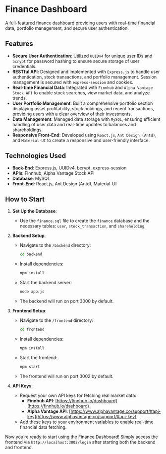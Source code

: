 # Finance Dashboard

A full-featured finance dashboard providing users with real-time financial data, portfolio management, and secure user authentication.

## Features

- **Secure User Authentication**: Utilized `UUIDv4` for unique user IDs and `bcrypt` for password hashing to ensure secure storage of user credentials.
- **RESTful API**: Designed and implemented with `Express.js` to handle user authentication, stock transactions, and portfolio management. Session management is secured with `express-session` and cookies.
- **Real-time Financial Data**: Integrated with `Finnhub` and `Alpha Vantage Stock API` to enable stock searches, view market data, and analyze trends.
- **User Portfolio Management**: Built a comprehensive portfolio section displaying asset profitability, stock holdings, and recent transactions, providing users with a clear overview of their investments.
- **Data Management**: Managed data storage with `MySQL`, ensuring efficient handling of user data and real-time updates to balances and shareholdings.
- **Responsive Front-End**: Developed using `React.js`, `Ant Design (Antd)`, and `Material-UI` to create a responsive and user-friendly interface.

## Technologies Used

- **Back-End**: Express.js, UUIDv4, bcrypt, express-session
- **APIs**: Finnhub, Alpha Vantage Stock API
- **Database**: MySQL
- **Front-End**: React.js, Ant Design (Antd), Material-UI

## How to Start

1. **Set Up the Database**:
   - Use the `finance.sql` file to create the `finance` database and the necessary tables: `user`, `stock_transaction`, and `shareholding`.

2. **Backend Setup**:
   - Navigate to the `/backend` directory:
     ```bash
     cd backend
     ```
   - Install dependencies:
     ```bash
     npm install
     ```
   - Start the backend server:
     ```bash
     node app.js
     ```
   - The backend will run on port 3000 by default.

3. **Frontend Setup**:
   - Navigate to the `/frontend` directory:
     ```bash
     cd frontend
     ```
   - Install dependencies:
     ```bash
     npm install
     ```
   - Start the frontend:
     ```bash
     npm start
     ```
   - The frontend will run on port 3002 by default.

4. **API Keys**:
   - Request your own API keys for fetching real market data:
     - **Finnhub API**: [https://finnhub.io/dashboard](https://finnhub.io/dashboard)
     - **Alpha Vantage API**: [https://www.alphavantage.co/support/#api-key](https://www.alphavantage.co/support/#api-key)
   - Add these keys to your environment variables to enable real-time financial data fetching.

Now you’re ready to start using the Finance Dashboard! Simply access the frontend via `http://localhost:3002/login` after starting both the backend and frontend.
